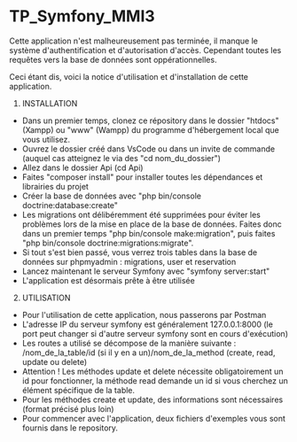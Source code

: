 ﻿# TP_Symfony_MMI3

Cette application n'est malheureusement pas terminée, il manque le système d'authentification et d'autorisation d'accès. Cependant toutes les requêtes vers la base de données sont oppérationnelles.

Ceci étant dis, voici la notice d'utilisation et d'installation de cette application.


1. INSTALLATION
- Dans un premier temps, clonez ce répository dans le dossier "htdocs" (Xampp) ou "www" (Wampp) du programme d'hébergement local que vous utilisez.
- Ouvrez le dossier créé dans VsCode ou dans un invite de commande (auquel cas atteignez le via des "cd nom_du_dossier")
- Allez dans le dossier Api (cd Api)
- Faites "composer install" pour installer toutes les dépendances et librairies du projet
- Créer la base de données avec "php bin/console doctrine:database:create"
- Les migrations ont délibéremment été supprimées pour éviter les problèmes lors de la mise en place de la base de données. Faites donc dans un premier temps "php bin/console make:migration", puis faites "php bin/console doctrine:migrations:migrate".
- Si tout s'est bien passé, vous verrez trois tables dans la base de données sur phpmyadmin : migrations, user et reservation
- Lancez maintenant le serveur Symfony avec "symfony server:start"
- L'application est désormais prête à être utilisée


2. UTILISATION
- Pour l'utilisation de cette application, nous passerons par Postman
- L'adresse IP du serveur symfony est généralement 127.0.0.1:8000 (le port peut changer si d'autre serveur symfony sont en cours d'exécution)
- Les routes a utilisé se décompose de la manière suivante : /nom_de_la_table/id (si il y en a un)/nom_de_la_method (create, read, update ou delete)
- Attention ! Les méthodes update et delete nécessite obligatoirement un id pour fonctionner, la méthode read demande un id si vous cherchez un élément spécifique de la table.
- Pour les méthodes create et update, des informations sont nécessaires (format précisé plus loin)
- Pour commencer avec l'application, deux fichiers d'exemples vous sont fournis dans le repository.

